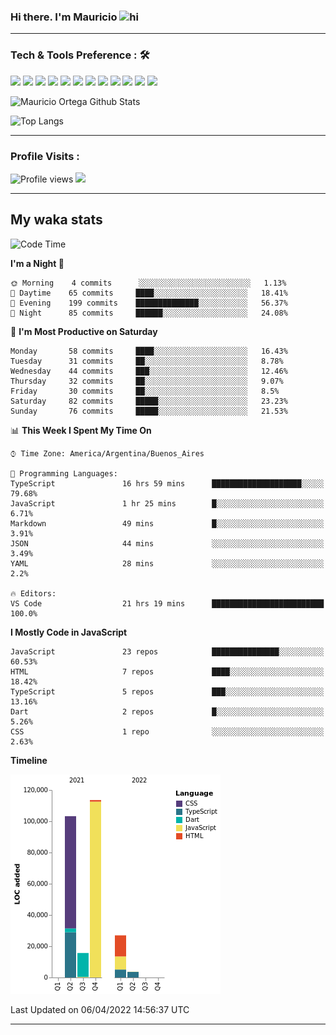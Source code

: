### Hi there. I'm Mauricio <img src="https://user-images.githubusercontent.com/1303154/88677602-1635ba80-d120-11ea-84d8-d263ba5fc3c0.gif" width="28px" alt="hi">


<!--
**Nekzus/Nekzus** is a ✨ _special_ ✨ repository because its `README.md` (this file) appears on your GitHub profile.

Here are some ideas to get you started:

- 🔭 I’m currently working on ...
- 🌱 I’m currently learning ...
- 👯 I’m looking to collaborate on ...
- 🤔 I’m looking for help with ...
- 💬 Ask me about ...
- 📫 How to reach me: ...
- 😄 Pronouns: ...
- ⚡ Fun fact: ...
-->

  
---

### Tech & Tools Preference : 🛠

<img src = "https://img.shields.io/badge/-HTML5-E34F26?style=flat&logo=html5&logoColor=white"> <img src = "https://img.shields.io/badge/-CSS3-1572B6?style=flat&logo=css3&logoColor=white">
<img src="https://img.shields.io/badge/-Bootstrap-563D7C?style=flat&logo=bootstrap&logoColor=white">
<img src="https://img.shields.io/badge/-JavaScript-eed718?style=flat&logo=javascript&logoColor=ffffff">
<img src="https://img.shields.io/badge/-Sass-cc6699?style=flat&logo=sass&logoColor=ffffff">
<img src="https://img.shields.io/badge/-React-000000?style=flat&logo=react&logoColor=00c8ff">
<img src="https://img.shields.io/badge/-Node.js-3C873A?style=flat&logo=Node.js&logoColor=white">
<img src="https://img.shields.io/badge/-Firebase-FFA611?style=flat&logo=firebase&logoColor=FFFFFF">
<img src="http://img.shields.io/badge/-Git-F1502F?style=flat&logo=git&logoColor=FFFFFF">
<img src="http://img.shields.io/badge/-Github-000000?style=flat&logo=github&logoColor=FFFFFF">
<img src="http://img.shields.io/badge/-VS%20Code-007ACC?style=flat&logo=visual%20studio%20code&logoColor=white">
<img src="http://img.shields.io/badge/-Vercel-black?style=flat&logo=vercel&logoColor=white">

![Mauricio Ortega Github Stats](https://github-readme-stats.vercel.app/api?username=Nekzus&show_icons=true&title_color=fff&icon_color=79ff97&text_color=9f9f9f&bg_color=151515)

![Top Langs](https://github-readme-stats.vercel.app/api/top-langs/?username=Nekzus&layout=compact&title_color=fff&icon_color=79ff97&text_color=9f9f9f&bg_color=151515)

---

### Profile Visits :
  
![Profile views](https://gpvc.arturio.dev/Nekzus)  <img src="https://img.shields.io/github/followers/Nekzus?label=Follow" style=" float:left, margin-right:10px" />

---


## My waka stats
<!--START_SECTION:waka-->
![Code Time](http://img.shields.io/badge/Code%20Time-786%20hrs%2025%20mins-blue)

**I'm a Night 🦉** 

```text
🌞 Morning    4 commits      ░░░░░░░░░░░░░░░░░░░░░░░░░   1.13% 
🌆 Daytime    65 commits     ████░░░░░░░░░░░░░░░░░░░░░   18.41% 
🌃 Evening    199 commits    ██████████████░░░░░░░░░░░   56.37% 
🌙 Night      85 commits     ██████░░░░░░░░░░░░░░░░░░░   24.08%

```
📅 **I'm Most Productive on Saturday** 

```text
Monday       58 commits     ████░░░░░░░░░░░░░░░░░░░░░   16.43% 
Tuesday      31 commits     ██░░░░░░░░░░░░░░░░░░░░░░░   8.78% 
Wednesday    44 commits     ███░░░░░░░░░░░░░░░░░░░░░░   12.46% 
Thursday     32 commits     ██░░░░░░░░░░░░░░░░░░░░░░░   9.07% 
Friday       30 commits     ██░░░░░░░░░░░░░░░░░░░░░░░   8.5% 
Saturday     82 commits     █████░░░░░░░░░░░░░░░░░░░░   23.23% 
Sunday       76 commits     █████░░░░░░░░░░░░░░░░░░░░   21.53%

```


📊 **This Week I Spent My Time On** 

```text
⌚︎ Time Zone: America/Argentina/Buenos_Aires

💬 Programming Languages: 
TypeScript               16 hrs 59 mins      ████████████████████░░░░░   79.68% 
JavaScript               1 hr 25 mins        █░░░░░░░░░░░░░░░░░░░░░░░░   6.71% 
Markdown                 49 mins             █░░░░░░░░░░░░░░░░░░░░░░░░   3.91% 
JSON                     44 mins             ░░░░░░░░░░░░░░░░░░░░░░░░░   3.49% 
YAML                     28 mins             ░░░░░░░░░░░░░░░░░░░░░░░░░   2.2%

🔥 Editors: 
VS Code                  21 hrs 19 mins      █████████████████████████   100.0%

```

**I Mostly Code in JavaScript** 

```text
JavaScript               23 repos            ███████████████░░░░░░░░░░   60.53% 
HTML                     7 repos             ████░░░░░░░░░░░░░░░░░░░░░   18.42% 
TypeScript               5 repos             ███░░░░░░░░░░░░░░░░░░░░░░   13.16% 
Dart                     2 repos             █░░░░░░░░░░░░░░░░░░░░░░░░   5.26% 
CSS                      1 repo              ░░░░░░░░░░░░░░░░░░░░░░░░░   2.63%

```


**Timeline**

![Chart not found](https://raw.githubusercontent.com/Nekzus/Nekzus/main/charts/bar_graph.png) 


 Last Updated on 06/04/2022 14:56:37 UTC
<!--END_SECTION:waka-->

---
